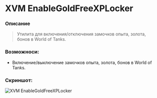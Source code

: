 # XVM EnableGoldFreeXPLocker
### Описание

> Утилита для включения/отключения замочков опыта, золота, бонов в World of Tanks.


### Возможноси:

-   Включение/выключение замочков опыта, золота, бонов в World of Tanks.


### Скриншот:
![XVM EnableGoldFreeXPLocker](https://i.imgur.com/tVnLdL5.png)

